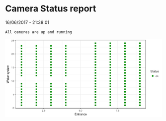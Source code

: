 Camera Status report
================
16/06/2017 - 21:38:01

    All cameras are up and running

![](camreport_files/figure-markdown_github/unnamed-chunk-2-1.png)
